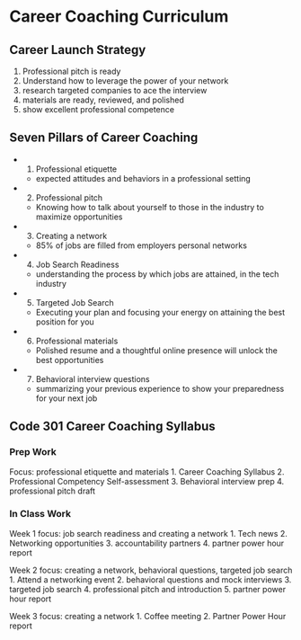 # Career Coaching Curriculum

## Career Launch Strategy

1. Professional pitch is ready
2. Understand how to leverage the power of your network
3. research targeted companies to ace the interview
4. materials are ready, reviewed, and polished
5. show excellent professional competence

## Seven Pillars of Career Coaching

* 1. Professional etiquette
  * expected attitudes and behaviors in a professional setting
* 2. Professional pitch 
  * Knowing how to talk about yourself to those in the industry to maximize opportunities
* 3. Creating a network
  * 85% of jobs are filled from employers personal networks
* 4. Job Search Readiness
  * understanding the process by which jobs are attained, in the tech industry
* 5. Targeted Job Search
  * Executing your plan and focusing your energy on attaining the best position for you
* 6. Professional materials
  * Polished resume and a thoughtful online presence will unlock the best opportunities
* 7. Behavioral interview questions
  * summarizing your previous experience to show your preparedness for your next job

## Code 301 Career Coaching Syllabus 

### Prep Work 

  Focus: professional etiquette and materials
    1. Career Coaching Syllabus
    2. Professional Competency Self-assessment
    3. Behavioral interview prep
    4. professional pitch draft

### In Class Work 

  Week 1 focus: job search readiness and creating a network
    1. Tech news
    2. Networking opportunities
    3. accountability partners
    4. partner power hour report
  
  Week 2 focus: creating a network, behavioral questions, targeted job search 
    1. Attend a networking event
    2. behavioral questions and mock interviews
    3. targeted job search
    4. professional pitch and introduction
    5. partner power hour report

  Week 3 focus: creating a network
    1. Coffee meeting
    2. Partner Power Hour report
